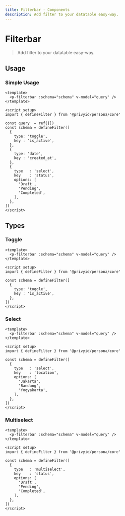 ```yaml
---
title: Filterbar · Components
description: Add filter to your datatable easy-way.
---
```


<script setup>
  import { ref } from 'vue-demi'
  import pFilterbar from './Filterbar.vue'
  import { defineFilter } from '.'

  const query = ref({})

  const schema = defineFilter([
    {
      type: 'toggle',
      key : 'is_active',
    },
    {
      type: 'date',
      key : 'created_at',
    },
    {
      type   : 'multiselect',
      key    : 'status',
      options: [
        'Draft',
        'Pending',
        'Completed',
      ],
    },
  ])

  const toggleOnly = defineFilter([
    {
      type: 'toggle',
      key : 'is_active',
    },
  ])

  const selectOnly = defineFilter([
    {
      type   : 'select',
      key    : 'location',
      options: [
        'Jakarta',
        'Bandung',
        'Yogyakarta',
      ],
    },
  ])

  const multiselectOnly = defineFilter([
    {
      type   : 'multiselect',
      key    : 'status',
      options: [
        'Draft',
        'Pending',
        'Completed',
      ],
    },
  ])
</script>

# Filterbar

> Add filter to your datatable easy-way.

## Usage

### Simple Usage
<preview>
  <p-filterbar :schema="schema" v-model="query" />
</preview>

```vue
<template>
  <p-filterbar :schema="schema" v-model="query" />
</template>

<script setup>
import { defineFilter } from '@privyid/persona/core'

const query  = ref({})
const schema = defineFilter([
  {
    type: 'toggle',
    key : 'is_active',
  },
  {
    type: 'date',
    key : 'created_at',
  },
  {
    type   : 'select',
    key    : 'status',
    options: [
      'Draft',
      'Pending',
      'Completed',
    ],
  },
])
</script>
```

## Types

### Toggle

<preview>
  <p-filterbar :schema="toggleOnly" v-model="query" />
</preview>

```vue
<template>
  <p-filterbar :schema="schema" v-model="query" />
</template>

<script setup>
import { defineFilter } from '@privyid/persona/core'

const schema = defineFilter([
  {
    type: 'toggle',
    key : 'is_active',
  },
])
</script>
```

### Select

<preview>
  <p-filterbar :schema="selectOnly" v-model="query" />
</preview>

```vue
<template>
  <p-filterbar :schema="schema" v-model="query" />
</template>

<script setup>
import { defineFilter } from '@privyid/persona/core'

const schema = defineFilter([
  {
    type   : 'select',
    key    : 'location',
    options: [
      'Jakarta',
      'Bandung',
      'Yogyakarta',
    ],
  },
])
</script>
```

### Multiselect

<preview>
  <p-filterbar :schema="multiselectOnly" v-model="query" />
</preview>

```vue
<template>
  <p-filterbar :schema="schema" v-model="query" />
</template>

<script setup>
import { defineFilter } from '@privyid/persona/core'

const schema = defineFilter([
  {
    type   : 'multiselect',
    key    : 'status',
    options: [
      'Draft',
      'Pending',
      'Completed',
    ],
  },
])
</script>
```
